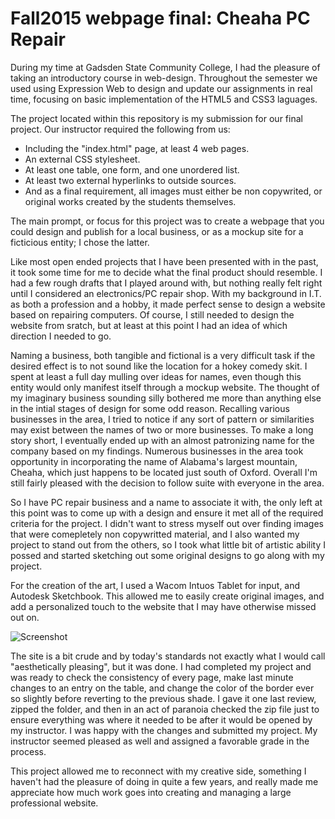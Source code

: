 # Fall2015 webpage final: Cheaha PC Repair

During my time at Gadsden State Community College, I had the pleasure of taking an introductory course in web-design. Throughout the semester we used using Expression Web to design and update our assignments in real time, focusing on basic implementation of the HTML5 and CSS3 laguages.

The project located within this repository is my submission for our final project. Our instructor required the following from us:
- Including the "index.html" page, at least 4 web pages.
- An external CSS stylesheet.
- At least one table, one form, and one unordered list.
- At least two external hyperlinks to outside sources.
- And as a final requirement, all images must either be non copywrited, or original works created by the students themselves.

The main prompt, or focus for this project was to create a webpage that you could design and publish for a local business, or as a mockup site for a ficticious entity; I chose the latter.

Like most open ended projects that I have been presented with in the past, it took some time for me to decide what the final product should resemble. I had a few rough drafts that I played around with, but nothing really felt right until I considered an electronics/PC repair shop. With my background in I.T. as both a profession and a hobby, it made perfect sense to design a website based on repairing computers. Of course, I still needed to design the website from sratch, but at least at this point I had an idea of which direction I needed to go.

Naming a business, both tangible and fictional is a very difficult task if the desired effect is to not sound like the location for a hokey comedy skit. I spent at least a full day mulling over ideas for names, even though this entity would only manifest itself through a mockup website. The thought of my imaginary business sounding silly bothered me more than anything else in the intial stages of design for some odd reason. Recalling various businesses in the area, I tried to notice if any sort of pattern or similarities may exist between the names of two or more businesses. To make a long story short, I eventually ended up with an almost patronizing name for the company based on my findings. Numerous businesses in the area took opportunity in incorporating the name of Alabama's largest mountain, Cheaha, which just happens to be located just south of Oxford. Overall I'm still fairly pleased with the decision to follow suite with everyone in the area.

So I have PC repair business and a name to associate it with, the only left at this point was to come up with a design and ensure it met all of the required criteria for the project. I didn't want to stress myself out over finding images that were comepletely non copywritted material, and I also wanted my project to stand out from the others, so I took what little bit of artistic ability I possed and started sketching out some original designs to go along with my project.

For the creation of the art, I used a Wacom Intuos Tablet for input, and Autodesk Sketchbook. This allowed me to easily create original images, and add a personalized touch to the website that I may have otherwise missed out on.

![Screenshot](https://raw.githubusercontent.com/coltontsmith/Fall2015_WebpageFinal-Cheaha_PC_Repair/master/Index.PNG)

The site is a bit crude and by today's standards not exactly what I would call "aesthetically pleasing", but it was done. I had completed my project and was ready to check the consistency of every page, make last minute changes to an entry on the table, and change the color of the border ever so slightly before reverting to the previous shade. I gave it one last review, zipped the folder, and then in an act of paranoia checked the zip file just to ensure everything was where it needed to be after it would be opened by my instructor. I was happy with the changes and submitted my project. My instructor seemed pleased as well and assigned a favorable grade in the process.

This project allowed me to reconnect with my creative side, something I haven't had the pleasure of doing in quite a few years, and really made me appreciate how much work goes into creating and managing a large professional website.
